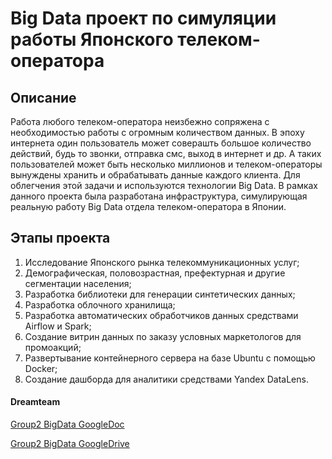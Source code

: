 # Big Data проект по симуляции работы Японского телеком-оператора
## Описание
Работа любого телеком-оператора неизбежно сопряжена с необходимостью работы с огромным количеством данных. В эпоху интернета один пользователь может соверашть большое количество действий, будь то звонки, отправка смс, выход в интернет и др. А таких пользователей может быть несколько миллионов и телеком-операторы вынуждены хранить и обрабатывать данные каждого клиента. Для облегчения этой задачи и используются технологии Big Data. В рамках данного проекта была разработана инфраструктура, симулирующая реальную работу Big Data отдела телеком-оператора в Японии.
## Этапы проекта
1. Исследование Японского рынка телекоммуникационных услуг;
2. Демографическая, половозрастная, префектурная и другие сегментации населения;
3. Разработка библиотеки для генерации синтетических данных;
4. Разработка облочного хранилища;
5. Разработка автоматических обработчиков данных средствами Airflow и Spark;
6. Создание витрин данных по заказу условных маркетологов для промоакций;
7. Развертывание контейнерного сервера на базе Ubuntu с помощью Docker;
8. Создание дашборда для аналитики средствами Yandex DataLens.












#### Dreamteam
[Group2 BigData GoogleDoc](https://docs.google.com/document/d/1wQDWgiQnZdVRrk51Ou_Jz6B7dNl30mfD6yzAJvGkbj0/edit?usp=sharing)

[Group2 BigData GoogleDrive](https://vk.com/away.php?utf=1&to=https%3A%2F%2Fdrive.google.com%2Fdrive%2Ffolders%2F1Cf3nYpj49gLh30Rdetf_58TVcRvdDYce%3Fusp%3Dsharing)
